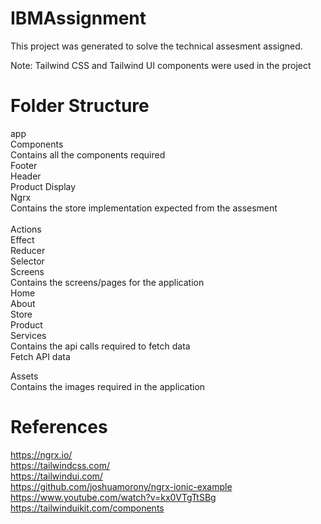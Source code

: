 # IBMAssignment

This project was generated to solve the technical assesment assigned.

Note: Tailwind CSS and Tailwind UI components were used in the project

# Folder Structure

app <br />
Components <br />
        Contains all the components required  <br />
            Footer <br />
            Header <br />
            Product Display <br />
    Ngrx <br />
        Contains the store implementation expected from the assesment  <br />  
            Actions <br />
            Effect <br />
            Reducer <br />
            Selector <br />
    Screens <br />
        Contains the screens/pages for the application <br />
            Home <br />
            About <br />
            Store <br />
            Product <br />
    Services <br />
        Contains the api calls required to fetch data <br />
            Fetch API data <br />

Assets <br />
    Contains the images required in the application <br />


# References
https://ngrx.io/ <br />
https://tailwindcss.com/ <br />
https://tailwindui.com/ <br />
https://github.com/joshuamorony/ngrx-ionic-example <br />
https://www.youtube.com/watch?v=kx0VTgTtSBg <br />
https://tailwinduikit.com/components <br />
